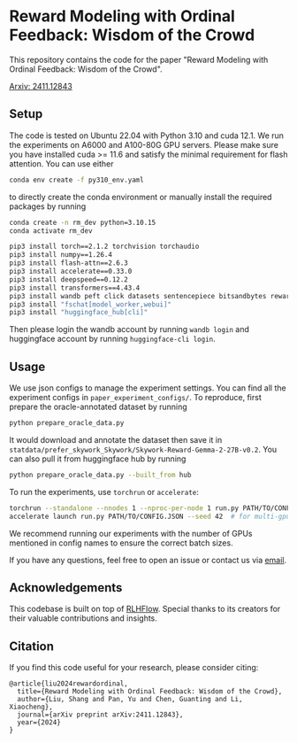 # Reward Modeling with Ordinal Feedback: Wisdom of the Crowd

This repository contains the code for the paper "Reward Modeling with Ordinal Feedback: Wisdom of the Crowd".

[Arxiv: 2411.12843](https://arxiv.org/abs/2411.12843)

## Setup

The code is tested on Ubuntu 22.04 with Python 3.10 and cuda 12.1. We run the experiments on A6000 and A100-80G GPU servers. Please make sure you have installed cuda >= 11.6 and satisfy the minimal requirement for flash attention.
You can use either
```bash
conda env create -f py310_env.yaml
```
to directly create the conda environment or manually install the required packages by running
```bash
conda create -n rm_dev python=3.10.15
conda activate rm_dev    

pip3 install torch==2.1.2 torchvision torchaudio 
pip3 install numpy==1.26.4
pip3 install flash-attn==2.6.3
pip3 install accelerate==0.33.0 
pip3 install deepspeed==0.12.2
pip3 install transformers==4.43.4
pip3 install wandb peft click datasets sentencepiece bitsandbytes rewardbench loguru
pip3 install "fschat[model_worker,webui]"
pip3 install "huggingface_hub[cli]"
```

Then please login the wandb account by running `wandb login` and huggingface account by running `huggingface-cli login`.

## Usage

We use json configs to manage the experiment settings. You can find all the experiment configs in `paper_experiment_configs/`. To reproduce, first prepare the oracle-annotated dataset by running 
```bash
python prepare_oracle_data.py
```
It would download and annotate the dataset then save it in `statdata/prefer_skywork_Skywork/Skywork-Reward-Gemma-2-27B-v0.2`. You can also pull it from huggingface hub by running
```bash
python prepare_oracle_data.py --built_from hub
```

To run the experiments, use `torchrun` or `accelerate`:
```bash
torchrun --standalone --nnodes 1 --nproc-per-node 1 run.py PATH/TO/CONFIG.JSON --seed 42  # for single gpu
accelerate launch run.py PATH/TO/CONFIG.JSON --seed 42  # for multi-gpu
```
We recommend running our experiments with the number of GPUs mentioned in config names to ensure the correct batch sizes. 

If you have any questions, feel free to open an issue or contact us via [email](mailto:py4contact@gmail.com).

## Acknowledgements
This codebase is built on top of [RLHFlow](https://github.com/RLHFlow/RLHF-Reward-Modeling/tree/main/bradley-terry-rm). Special thanks to its creators for their valuable contributions and insights.

## Citation
If you find this code useful for your research, please consider citing:
```
@article{liu2024rewardordinal,
  title={Reward Modeling with Ordinal Feedback: Wisdom of the Crowd},
  author={Liu, Shang and Pan, Yu and Chen, Guanting and Li, Xiaocheng},
  journal={arXiv preprint arXiv:2411.12843},
  year={2024}
}
```